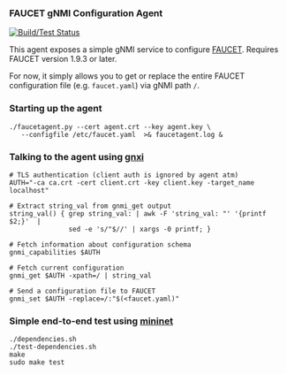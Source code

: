 ### FAUCET gNMI Configuration Agent

[![Build/Test Status][1]][2]

This agent exposes a simple gNMI service to configure [FAUCET][3].
Requires FAUCET version 1.9.3 or later.

For now, it simply allows you to get or replace the entire
FAUCET configuration file (e.g. `faucet.yaml`) via gNMI path `/`.

### Starting up the agent

    ./faucetagent.py --cert agent.crt --key agent.key \
       --configfile /etc/faucet.yaml  >& faucetagent.log &

### Talking to the agent using [gnxi][4]

    # TLS authentication (client auth is ignored by agent atm)
    AUTH="-ca ca.crt -cert client.crt -key client.key -target_name localhost"

    # Extract string_val from gnmi_get output
    string_val() { grep string_val: | awk -F 'string_val: "' '{printf $2;}'  |
                   sed -e 's/"$//' | xargs -0 printf; }

    # Fetch information about configuration schema
    gnmi_capabilities $AUTH

    # Fetch current configuration
    gnmi_get $AUTH -xpath=/ | string_val

    # Send a configuration file to FAUCET
    gnmi_set $AUTH -replace=/:"$(<faucet.yaml)"

### Simple end-to-end test using [mininet][5]

    ./dependencies.sh
    ./test-dependencies.sh
    make
    sudo make test

[1]: https://github.com/faucetsdn/faucetagent/workflows/faucetagent%20tests/badge.svg
[2]: https://github.com/faucetsdn/faucetagent/actions
[3]: https://github.com/faucetsdn/faucet
[4]: https://github.com/google/gnxi
[5]: https://github.com/mininet/mininet

